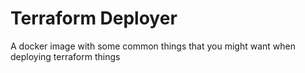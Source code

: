 # Terraform Deployer

A docker image with some common things that you might want when deploying terraform things

